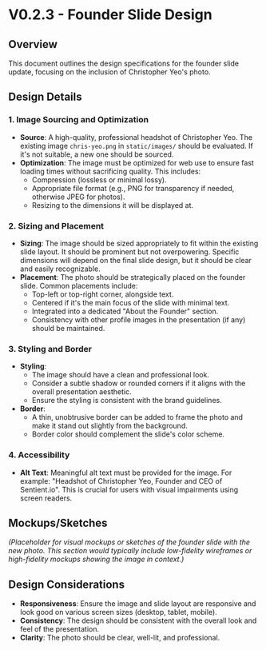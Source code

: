 # V0.2.3 - Founder Slide Design

## Overview

This document outlines the design specifications for the founder slide update, focusing on the inclusion of Christopher Yeo's photo.

## Design Details

### 1. Image Sourcing and Optimization
- **Source**: A high-quality, professional headshot of Christopher Yeo. The existing image `chris-yeo.png` in `static/images/` should be evaluated. If it's not suitable, a new one should be sourced.
- **Optimization**: The image must be optimized for web use to ensure fast loading times without sacrificing quality. This includes:
    - Compression (lossless or minimal lossy).
    - Appropriate file format (e.g., PNG for transparency if needed, otherwise JPEG for photos).
    - Resizing to the dimensions it will be displayed at.

### 2. Sizing and Placement
- **Sizing**: The image should be sized appropriately to fit within the existing slide layout. It should be prominent but not overpowering. Specific dimensions will depend on the final slide design, but it should be clear and easily recognizable.
- **Placement**: The photo should be strategically placed on the founder slide. Common placements include:
    - Top-left or top-right corner, alongside text.
    - Centered if it's the main focus of the slide with minimal text.
    - Integrated into a dedicated "About the Founder" section.
    - Consistency with other profile images in the presentation (if any) should be maintained.

### 3. Styling and Border
- **Styling**:
    - The image should have a clean and professional look.
    - Consider a subtle shadow or rounded corners if it aligns with the overall presentation aesthetic.
    - Ensure the styling is consistent with the brand guidelines.
- **Border**:
    - A thin, unobtrusive border can be added to frame the photo and make it stand out slightly from the background.
    - Border color should complement the slide's color scheme.

### 4. Accessibility
- **Alt Text**: Meaningful alt text must be provided for the image. For example: "Headshot of Christopher Yeo, Founder and CEO of Sentient.io". This is crucial for users with visual impairments using screen readers.

## Mockups/Sketches

*(Placeholder for visual mockups or sketches of the founder slide with the new photo. This section would typically include low-fidelity wireframes or high-fidelity mockups showing the image in context.)*

## Design Considerations
- **Responsiveness**: Ensure the image and slide layout are responsive and look good on various screen sizes (desktop, tablet, mobile).
- **Consistency**: The design should be consistent with the overall look and feel of the presentation.
- **Clarity**: The photo should be clear, well-lit, and professional.
